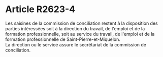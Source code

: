 # Article R2623-4

  
Les saisines de la commission de conciliation restent à la disposition des parties intéressées soit à la direction du travail, de l'emploi et de la formation professionnelle, soit au service du travail, de l'emploi et de la formation professionnelle de Saint-Pierre-et-Miquelon.   
La direction ou le service assure le secrétariat de la commission de conciliation.